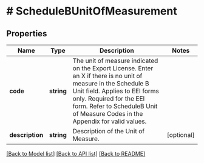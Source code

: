 # # ScheduleBUnitOfMeasurement

## Properties

Name | Type | Description | Notes
------------ | ------------- | ------------- | -------------
**code** | **string** | The unit of measure indicated on the Export License. Enter an X if there is no unit of measure in the Schedule B Unit field.  Applies to EEI forms only. Required for the EEI form.  Refer to ScheduleB Unit of Measure Codes in the Appendix for valid values. |
**description** | **string** | Description of the Unit of Measure. | [optional]

[[Back to Model list]](../../README.md#models) [[Back to API list]](../../README.md#endpoints) [[Back to README]](../../README.md)
